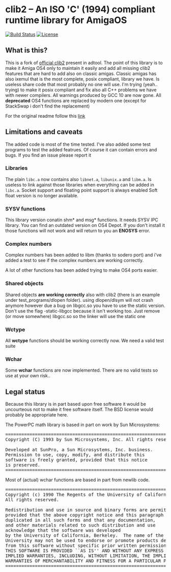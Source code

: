 # clib2 – An ISO 'C' (1994) compliant runtime library for AmigaOS

[![Build Status](https://travis-ci.org/afxgroup/clib2.svg?branch=master)](https://travis-ci.org/afxgroup/clib2)
[![License](https://img.shields.io/badge/License-BSD%203--Clause-blue.svg)](https://opensource.org/licenses/BSD-3-Clause)


## What is this?

This is a fork of <a href="https://github.com/adtools/clib2">official clib2</a> present in adtool.
The point of this library is to make it Amiga OS4 only to maintain it easily and add all missing clib2 features that are hard to add also on classic amigas.
Classic amigas has also ixemul that is the most complete, posix compliant, library we have. Is useless share code that most probably no one will use.
I'm trying (yeah.. trying) to make it posix compliant and fix also all C++ problems we have with newer compilers.
All warnings produced by GCC 10 are now gone. 
All **deprecated** OS4 functions are replaced by modern one (except for StackSwap i don't find the replacement)

For the original readme follow this <a href="https://github.com/adtools/clib2">link</a>

## Limitations and caveats

The added code is most of the time tested. I've also added some test programs to test the added featrues. Of course it can contain errors and bugs. If you find an issue please report it

### Libraries

The plain `libc.a` now contains also `libnet.a`, `libunix.a` and `libm.a`. Is useless to link against those libraries when everything can be added in `libc.a`. 
Socket support and floating point support is always enabled
Soft float version is no longer available.

### SYSV functions

This library version conatin shm* and msg* functions. It needs SYSV IPC library. You can find an outdated version on OS4 Depot. If you don't install it those functions will not work and will return to you an **ENOSYS** error.

### Complex numbers

Complex numbers has been added to libm (thanks to sodero port) and i've added a test to see if the complex numbers are working correctly.

A lot of other functions has been added trying to make OS4 ports easier.

### Shared objects

Shared objects **are working correctly** also with clib2 (there is an example under test_programs/dlopen folder).
using dlopen/dlsym will not crash anymore however due a bug on libgcc.so you have to use the static version. Don't use the flag
-static-libgcc because it isn't working too. Just remove (or move somewhere) libgcc.so so the linker will use the static one

### Wctype

All **wctype** functions should be working correctly now. We need a valid test suite

### Wchar

Some **wchar** functions are now implemented. There are no valid tests so use at your own risk..

## Legal status

Because this library is in part based upon free software it would be uncourteous not to make it free software itself. The BSD license would probably be appropriate here.

The PowerPC math library is based in part on work by Sun Microsystems:

<pre>
========================================================================
Copyright (C) 1993 by Sun Microsystems, Inc. All rights reserved.

Developed at SunPro, a Sun Microsystems, Inc. business.
Permission to use, copy, modify, and distribute this
software is freely granted, provided that this notice
is preserved.
========================================================================
</pre>

Most of (actual) wchar functions are based in part from newlib code.

<pre>
========================================================================
Copyright (c) 1990 The Regents of the University of California.
All rights reserved.

Redistribution and use in source and binary forms are permitted
provided that the above copyright notice and this paragraph are
duplicated in all such forms and that any documentation,
and other materials related to such distribution and use 
acknowledge that the software was developed
by the University of California, Berkeley.  The name of the
University may not be used to endorse or promote products derived
from this software without specific prior written permission.
THIS SOFTWARE IS PROVIDED ``AS IS'' AND WITHOUT ANY EXPRESS OR
IMPLIED WARRANTIES, INCLUDING, WITHOUT LIMITATION, THE IMPLIED
WARRANTIES OF MERCHANTABILITY AND FITNESS FOR A PARTICULAR PURPOSE.
========================================================================
</pre>
